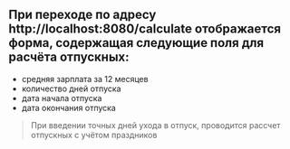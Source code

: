 ## При переходе по адресу http://localhost:8080/calculate отображается форма, содержащая следующие поля для расчёта отпускных:

* средняя зарплата за 12 месяцев
* количество дней отпуска
* дата начала отпуска
* дата окончания отпуска

> При введении точных дней ухода в отпуск, проводится рассчет отпускных с учётом праздников
